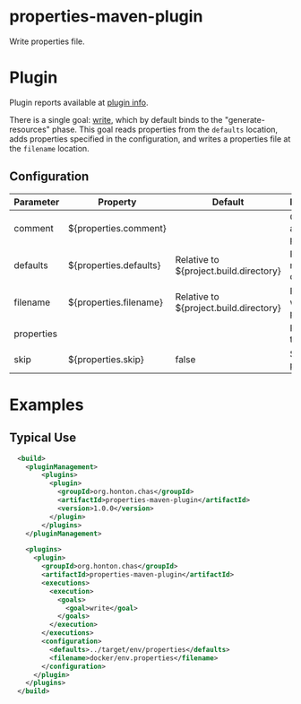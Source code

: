 # properties-maven-plugin
Write properties file.

# Plugin
Plugin reports available at [plugin info](https://chonton.github.io/properties-maven-plugin/plugin-info.html).

There is a single goal: [write](https://chonton.github.io/properties-maven-plugin/write-mojo.html),
which by default binds to the "generate-resources" phase.  This goal reads properties from the `defaults` location,
adds properties specified in the configuration, and writes a properties file at the `filename` location.

## Configuration
| Parameter  | Property                | Default                                | Description                  |
|------------|-------------------------|----------------------------------------|------------------------------|
| comment    | ${properties.comment}   |                                        | Comment added to properties  |
| defaults   | ${properties.defaults}  | Relative to ${project.build.directory} | Filename to read defaults    |
| filename   | ${properties.filename}  | Relative to ${project.build.directory} | Filename to write properties |
| properties |                         |                                        | Properties to write          |                                                                                          |
| skip       | ${properties.skip}      | false                                  | Skip writing properties      |

# Examples

## Typical Use
```xml
  <build>
    <pluginManagement>
        <plugins>
          <plugin>
            <groupId>org.honton.chas</groupId>
            <artifactId>properties-maven-plugin</artifactId>
            <version>1.0.0</version>
          </plugin>
        </plugins>
    </pluginManagement>

    <plugins>
      <plugin>
        <groupId>org.honton.chas</groupId>
        <artifactId>properties-maven-plugin</artifactId>
        <executions>
          <execution>
            <goals>
              <goal>write</goal>
            </goals>
          </execution>
        </executions>
        <configuration>
          <defaults>../target/env/properties</defaults>
          <filename>docker/env.properties</filename>
        </configuration>
      </plugin>
    </plugins>
  </build>
```
